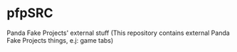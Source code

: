 # pfpSRC
Panda Fake Projects' external stuff
(This repository contains external Panda Fake Projects things, e.j: game tabs)
